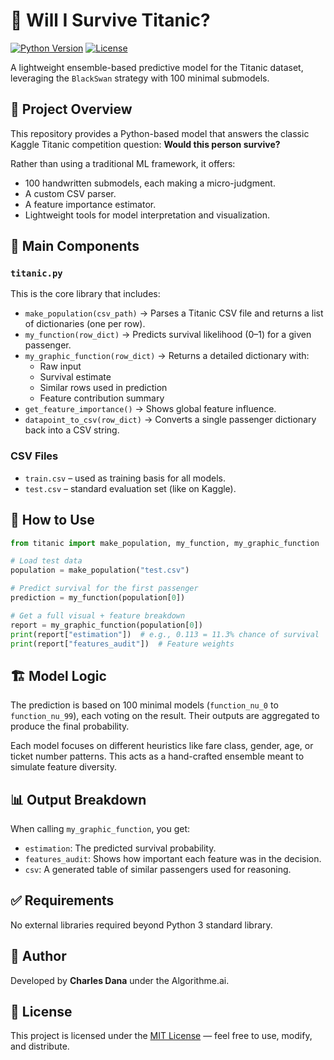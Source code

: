 # 🚢 Will I Survive Titanic?

[![Python Version](https://img.shields.io/badge/python-3.8%2B-blue)](#)
[![License](https://img.shields.io/badge/license-MIT-green)](#)

A lightweight ensemble-based predictive model for the Titanic dataset, leveraging the `BlackSwan` strategy with 100 minimal submodels.

## 🚀 Project Overview

This repository provides a Python-based model that answers the classic Kaggle Titanic competition question: **Would this person survive?**

Rather than using a traditional ML framework, it offers:
- 100 handwritten submodels, each making a micro-judgment.
- A custom CSV parser.
- A feature importance estimator.
- Lightweight tools for model interpretation and visualization.

## 📁 Main Components

### `titanic.py`
This is the core library that includes:
- `make_population(csv_path)` → Parses a Titanic CSV file and returns a list of dictionaries (one per row).
- `my_function(row_dict)` → Predicts survival likelihood (0–1) for a given passenger.
- `my_graphic_function(row_dict)` → Returns a detailed dictionary with:
  - Raw input
  - Survival estimate
  - Similar rows used in prediction
  - Feature contribution summary
- `get_feature_importance()` → Shows global feature influence.
- `datapoint_to_csv(row_dict)` → Converts a single passenger dictionary back into a CSV string.

### CSV Files
- `train.csv` – used as training basis for all models.
- `test.csv` – standard evaluation set (like on Kaggle).

## 🧠 How to Use

```python
from titanic import make_population, my_function, my_graphic_function

# Load test data
population = make_population("test.csv")

# Predict survival for the first passenger
prediction = my_function(population[0])

# Get a full visual + feature breakdown
report = my_graphic_function(population[0])
print(report["estimation"])  # e.g., 0.113 = 11.3% chance of survival
print(report["features_audit"])  # Feature weights
```

## 🏗️ Model Logic

The prediction is based on 100 minimal models (`function_nu_0` to `function_nu_99`), each voting on the result. Their outputs are aggregated to produce the final probability.

Each model focuses on different heuristics like fare class, gender, age, or ticket number patterns. This acts as a hand-crafted ensemble meant to simulate feature diversity.

## 📊 Output Breakdown

When calling `my_graphic_function`, you get:
- `estimation`: The predicted survival probability.
- `features_audit`: Shows how important each feature was in the decision.
- `csv`: A generated table of similar passengers used for reasoning.

## ✅ Requirements

No external libraries required beyond Python 3 standard library.

## 👤 Author

Developed by **Charles Dana** under the Algorithme.ai.

## 🧾 License

This project is licensed under the [MIT License](./LICENSE) — feel free to use, modify, and distribute.
